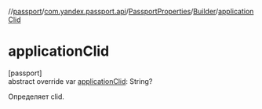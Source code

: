 //[passport](../../../../index.md)/[com.yandex.passport.api](../../index.md)/[PassportProperties](../index.md)/[Builder](index.md)/[applicationClid](application-clid.md)

# applicationClid

[passport]\
abstract override var [applicationClid](application-clid.md): String?

Определяет clid.
